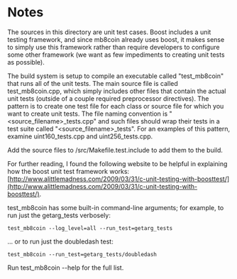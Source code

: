 # Notes
The sources in this directory are unit test cases.  Boost includes a
unit testing framework, and since mb8coin already uses boost, it makes
sense to simply use this framework rather than require developers to
configure some other framework (we want as few impediments to creating
unit tests as possible).

The build system is setup to compile an executable called "test_mb8coin"
that runs all of the unit tests.  The main source file is called
test_mb8coin.cpp, which simply includes other files that contain the
actual unit tests (outside of a couple required preprocessor
directives).  The pattern is to create one test file for each class or
source file for which you want to create unit tests.  The file naming
convention is "<source_filename>_tests.cpp" and such files should wrap
their tests in a test suite called "<source_filename>_tests".  For an
examples of this pattern, examine uint160_tests.cpp and
uint256_tests.cpp.

Add the source files to /src/Makefile.test.include to add them to the build.

For further reading, I found the following website to be helpful in
explaining how the boost unit test framework works:
[http://www.alittlemadness.com/2009/03/31/c-unit-testing-with-boosttest/](http://www.alittlemadness.com/2009/03/31/c-unit-testing-with-boosttest/).

test_mb8coin has some built-in command-line arguments; for
example, to run just the getarg_tests verbosely:

    test_mb8coin --log_level=all --run_test=getarg_tests

... or to run just the doubledash test:

    test_mb8coin --run_test=getarg_tests/doubledash

Run  test_mb8coin --help   for the full list.

